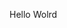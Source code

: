 Hello Wolrd





















































































































































































































































































































































































































































































































































































































































































































































































































































































































































































































































































































































































































































































































































































































































































































































































































































































































































































































































































































































































































































































































































































































































































































































































































































































































































































































































































































































































































































































































































































































































































































































































































































































































































































































































































































































































































































































































































